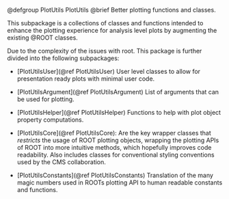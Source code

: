 @defgroup PlotUtils PlotUtils
@brief Better plotting functions and classes.

This subpackage is a collections of classes and functions intended to enhance
the plotting experience for analysis level plots by augmenting the existing
@ROOT classes.

Due to the complexity of the issues with root. This package is further divided
into the following subpackages:

- [PlotUtilsUser](@ref PlotUtilsUser)
  User level classes to allow for presentation ready plots with minimal user
  code.

- [PlotUtilsArgument](@ref PlotUtilsArgument)
  List of arguments that can be used for plotting.

- [PlotUtilsHelper](@ref PlotUtilsHelper)
  Functions to help with plot object property computations.

- [PlotUtilsCore](@ref PlotUtilsCore):
  Are the key wrapper classes that *restricts* the usage of ROOT plotting
  objects, wrapping the plotting APIs of ROOT into more intuitive methods,
  which hopefully improves code readability. Also includes classes for
  conventional styling conventions used by the CMS collaboration.

- [PlotUtilsConstants](@ref PlotUtilsConstants)
  Translation of the many magic numbers used in ROOTs plotting API to human
  readable constants and functions.
